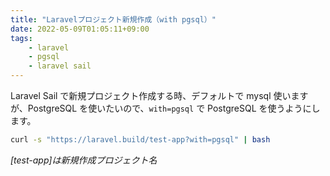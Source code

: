```yaml
---
title: "Laravelプロジェクト新規作成（with pgsql）"
date: 2022-05-09T01:05:11+09:00
tags:
    - laravel
    - pgsql
    - laravel sail
---
```


Laravel Sail で新規プロジェクト作成する時、デフォルトで mysql 使いますが、PostgreSQL を使いたいので、`with=pgsql` で PostgreSQL を使うようにします。

``` bash
curl -s "https://laravel.build/test-app?with=pgsql" | bash
```

*[test-app]は新規作成プロジェクト名*

